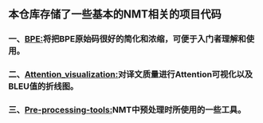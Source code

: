 ## 本仓库存储了一些基本的NMT相关的项目代码
### 一、[BPE:](https://github.com/Shajiu/NLP_Machine-Translation/tree/master/BPE)将把BPE原始码很好的简化和浓缩，可便于入门者理解和使用。
### 二、[Attention_visualization:](https://github.com/Shajiu/NLP_Machine-Translation/tree/master/Attention_visualization)对译文质量进行Attention可视化以及BLEU值的折线图。
### 三、[Pre-processing-tools:](https://github.com/Shajiu/NLP_Machine-Translation/tree/master/Pre-processing-tools)NMT中预处理时所使用的一些工具。
